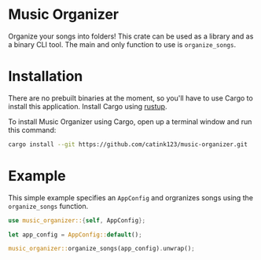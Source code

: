 # Music Organizer
Organize your songs into folders! This crate can be used as a library and as a binary CLI
tool. The main and only function to use is `organize_songs`.

# Installation

There are no prebuilt binaries at the moment, so you'll have to use Cargo to install this application. Install Cargo using [rustup](https://rustup.rs/).

To install Music Organizer using Cargo, open up a terminal window and run this command:
```sh
cargo install --git https://github.com/catink123/music-organizer.git
```

# Example

This simple example specifies an `AppConfig` and orgranizes songs using
the `organize_songs` function.

```rust
use music_organizer::{self, AppConfig};

let app_config = AppConfig::default();

music_organizer::organize_songs(app_config).unwrap();
```
